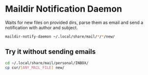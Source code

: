 # Maildir Notification Daemon

Waits for new files on provided dirs, parse them as email and send a notification with author and subject.

```sh
maildir-notify-daemon ~/.local/share/mail/*/*/new/
```

## Try it without sending emails

```sh
cd ~/.local/share/mail/personal/INBOX/
cp cur/[ANY_MAIL_FILE] new/
```
